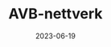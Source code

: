 ---
title: "AVB-nettverk"
linkTitle: "AVB-nettverk"
date: 2023-06-19
weight: 2
description: >
  En forklaring av Presonus sitt AVB-nettverk.
---